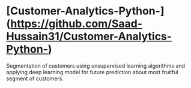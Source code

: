 # [Customer-Analytics-Python-] (https://github.com/Saad-Hussain31/Customer-Analytics-Python-)
Segmentation of customers using unsupervised learning algorithms and applying deep learning model for future prediction about most fruitful segment of customers.
